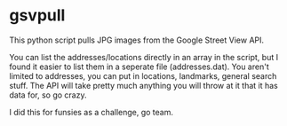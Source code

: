 # gsvpull
This python script pulls JPG images from the Google Street View API.

You can list the addresses/locations directly in an array in the script, but I found it easier to list them in a seperate file (addresses.dat).
You aren't limited to addresses, you can put in locations, landmarks, general search stuff.
The API will take pretty much anything you will throw at it that it has data for, so go crazy.

I did this for funsies as a challenge, go team.
